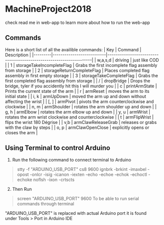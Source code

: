 # MachineProject2018
check read me in web-app to learn more about how to run the web-app
## Commands
Here is a short list of all the availible commands:
| Key     | Command                   | Description                                                          |
|---------|---------------------------|----------------------------------------------------------------------|
| w,a,s,d | driving                   | just like COD                                                        |
| 1       | storageTakeIncompleteFlag | Grabs the first incomplete flag assembly from storage                |
| 2       | storageReturnCompleteFlag | Places completed flag assembly in first empty storage                |
| 3       | storageTakeCompleteFlag   | Grabs the first completed flag assembly from storage                 |
| /       | dropBridge                | Drops the bridge, tyler if you accidently hit this I will murder you |
| c       | printArmState             | Prints the current state of the arm                                  |
| r       | armReset                  | moves the arm to its initial state                                   |
| i, k    | armUpDown                 | moved the arm up and down without affecting the wrist                |
| [, ]    | armPivot                  | pivots the arm counterclockwise and clockwise                        |
| n, m    | armShoulder               | rotates the arm shoulder up and down                                 |
| g, h    | armElbow                  | rotates the arm elbow up and down                                    |
| y, u    | armWrist                  | rotates the arm wrist clockwise and counterclockwise                 |
| t       | armFlipWrist              | flips the wrist 180 Dégrise                                          |
| v,b     | armClawReleaseGrab        | releases or grabs with the claw by steps                             |
| o, p    | armClawOpenClose          | explicitly opens or closes the arm                                   |

## Using Terminal to control Arduino
1. Run the following command to connect terminal to Arduino
>stty -f "ARDUINO_USB_PORT" cs8 9600 ignbrk -brkint -imaxbel -opost -onlcr -isig -icanon -iexten -echo -echoe -echok -echoctl -echoke noflsh -ixon -crtscts

2. Then Run
> screen "ARDUINO_USB_PORT" 9600
To be able to run serial commands through terminal

"ARDUINO_USB_PORT" is replaced with actual Arduino port it is found under Tools > Port in Arduino IDE
